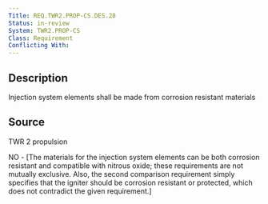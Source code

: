 ```yaml
---
Title: REQ.TWR2.PROP-CS.DES.28
Status: in-review
System: TWR2.PROP-CS
Class: Requirement
Conflicting With: 
---
```


## Description

Injection system elements shall be made from corrosion resistant materials

## Source

TWR 2 propulsion


NO - [The materials for the injection system elements can be both corrosion resistant and compatible with nitrous oxide; these requirements are not mutually exclusive. Also, the second comparison requirement simply specifies that the igniter should be corrosion resistant or protected, which does not contradict the given requirement.]